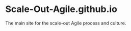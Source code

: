 Scale-Out-Agile.github.io
=========================

The main site for the scale-out Agile process and culture.
